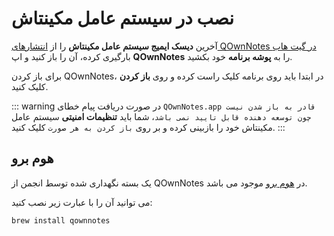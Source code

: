 # نصب در سیستم عامل مکینتاش

آخرین **دیسک ایمیج سیستم عامل مکینتاش** را از [انتشارهای QOwnNotes در گیت هاب](https://github.com/pbek/QOwnNotes/releases) بارگیری کرده، آن را باز کنید و اپ **QOwnNotes** را به **پوشه برنامه** خود بکشید.

برای باز کردن QOwnNotes، در ابتدا باید روی برنامه کلیک راست کرده و روی **باز کردن** کلیک کنید.

::: warning
در صورت دریافت پیام خطای `QOwnNotes.app قادر به باز شدن نیست چون توسعه دهنده قابل تایید نمی باشد`، شما باید **تنظیمات امنیتی** سیستم عامل مکینتاش خود را بازبینی کرده و بر روی `باز کردن به هر صورت` کلیک کنید.
:::

## هوم برو

یک بسته نگهداری شده توسط انجمن از QOwnNotes در [هوم برو](https://formulae.brew.sh/cask/qownnotes) موجود می باشد.

می توانید آن را با عبارت زیر نصب کنید:

```bash
brew install qownnotes
```

